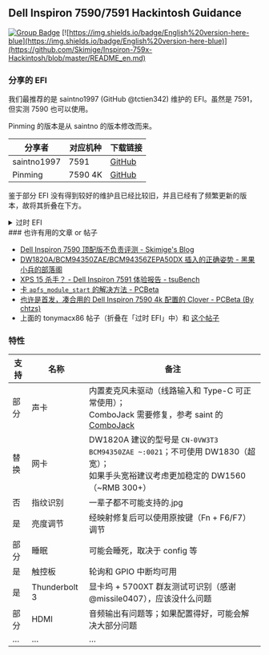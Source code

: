 ## Dell Inspiron 7590/7591 Hackintosh Guidance

 [![Group Badge](https://img.shields.io/badge/Chat%20on-Telegram-419fd9)](https://t.me/hackintosh759x) [![https://img.shields.io/badge/English%20version-here-blue](https://img.shields.io/badge/English%20version-here-blue)](https://github.com/Skimige/Inspiron-759x-Hackintosh/blob/master/README_en.md)

### 分享的 EFI

我们最推荐的是 saintno1997 (GitHub @tctien342) 维护的 EFI。虽然是 7591，但实测 7590 也可以使用。

Pinming 的版本是从 saintno 的版本修改而来。

| 分享者      | 对应机种 | 下载链接                                                     |
| ----------- | -------- | ------------------------------------------------------------ |
| saintno1997 | 7591     | [GitHub](https://github.com/tctien342/Dell-Inspiron-7591-Hackintosh) |
| Pinming     | 7590 4K  | [GitHub](https://github.com/Pinming/Dell-Inspiron-7590-Hackintosh-Opencore) |

鉴于部分 EFI 没有得到较好的维护且已经比较旧，并且已经有了频繁更新的版本，故将其折叠在下方。

<details>
    <summary>过时 EFI</summary>
<table>
<thead>
<tr>
<th>分享者</th>
<th>对应机种</th>
<th>下载链接</th>
</tr>
</thead>
<tbody>
<tr>
<td>Skimige</td>
<td>7590 4K</td>
<td><a href="https://caomsacid0-my.sharepoint.com/:u:/g/personal/skimige_caoms_ac_id/EePW1NdVOPpOpwrPUUMvwhIBDjzTnVIh7RNxnEGvvUbUeQ?e=qJGOA5" rel="nofollow">OneDrive</a></td>
</tr>
<tr>
<td>LinZong</td>
<td>7590 1080p</td>
<td><a href="https://github.com/LinZong/dell-inspiron-7590-hackintosh">GitHub</a></td>
</tr>
<tr>
<td>chtzs</td>
<td>7590 4K</td>
<td><a href="https://gitee.com/chtzs/Dell-Inspiron-7590-4k-Hackintosh" rel="nofollow">Gitee</a></td>
</tr>
<tr>
<td>kawauso</td>
<td>7590 4K</td>
<td><a href="https://github.com/sotyou/Dell-Inspiron-7590-Mojave">GitHub</a></td>
</tr>
<tr>
<td>missile0407</td>
<td>7590 1080p</td>
<td><a href="https://www.tonymacx86.com/threads/nearly-success-catalina-on-dell-inspiron-7590.285606/" rel="nofollow">tonymacx86</a></td>
</tr>
</tbody>
</table>
</details>
### 也许有用的文章 or 帖子

- [Dell Inspiron 7590 顶配版不负责评测 - Skimige's Blog](https://ikevin.in/post/2019/08/06/005-dell-inspiron-7590-4k-review.html)
- [DW1820A/BCM94350ZAE/BCM94356ZEPA50DX 插入的正确姿势 - 黑果小兵的部落阁]( https://blog.daliansky.net/DW1820A_BCM94350ZAE-driver-inserts-the-correct-posture.html)
- [XPS 15 杀手？ - Dell Inspiron 7591 体验报告 - tsuBench](https://telegra.ph/Dell-Inspiron-7591-07-08)
- [卡 `apfs_module_start` 的解决方法 - PCBeta](http://bbs.pcbeta.com/viewthread-1809664-1-1.html)
- [也许是首发，凑合用的 Dell Inspiron 7590 4k 配置的 Clover - PCBeta (By chtzs)](http://bbs.pcbeta.com/viewthread-1824495-1-1.html)
- 上面的 tonymacx86 帖子（折叠在「过时 EFI」中）和 [这个帖子](https://www.tonymacx86.com/threads/dell-inspiron-7590-hdmi-output-no-signal.284317/post-2013569)

### 特性

| 支持 | 名称          | 备注                                                         |
| ---- | ------------- | ------------------------------------------------------------ |
| 部分 | 声卡          | 内置麦克风未驱动（线路输入和 Type-C 可正常使用）；<br />ComboJack 需要修复，参考 saint 的 [ComboJack](https://github.com/tctien342/Dell-Inspiron-7591-Hackintosh/tree/master/ComboJack%20Alc295) |
| 替换 | 网卡          | DW1820A 建议的型号是 `CN-0VW3T3 BCM94350ZAE ~:0021`；不可使用 DW1830（超宽）；<br />如果手头宽裕建议考虑更加稳定的 DW1560（~RMB 300+） |
| 否   | 指纹识别      | 一辈子都不可能支持的.jpg                                     |
| 是   | 亮度调节      | 经映射修复后可以使用原按键（Fn + F6/F7）调节                 |
| 部分 | 睡眠          | 可能会睡死，取决于 config 等                                 |
| 是   | 触控板        | 轮询和 GPIO 中断均可用                                       |
| 是   | Thunderbolt 3 | 显卡坞 + 5700XT 群友测试可识别（感谢 @missile0407），应该没什么问题 |
| 部分 | HDMI          | 音频输出有问题等；如果配置得好，可能会解决大部分问题         |
| …    | …             | …                                                            |
